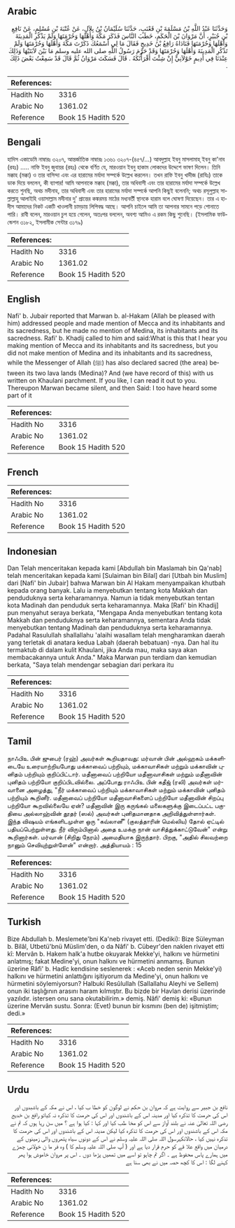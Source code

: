 ## Arabic


<div dir="rtl" lang="ar" style={{fontSize:'larger',backgroundColor:'#f8f9fa',padding:20}}>
وَحَدَّثَنَا عَبْدُ اللَّهِ بْنُ مَسْلَمَةَ بْنِ قَعْنَبٍ، حَدَّثَنَا سُلَيْمَانُ بْنُ بِلاَلٍ، عَنْ عُتْبَةَ بْنِ مُسْلِمٍ، عَنْ نَافِعِ بْنِ جُبَيْرٍ، أَنَّ مَرْوَانَ بْنَ الْحَكَمِ، خَطَبَ النَّاسَ فَذَكَرَ مَكَّةَ وَأَهْلَهَا وَحُرْمَتَهَا وَلَمْ يَذْكُرِ الْمَدِينَةَ وَأَهْلَهَا وَحُرْمَتَهَا فَنَادَاهُ رَافِعُ بْنُ خَدِيجٍ فَقَالَ مَا لِي أَسْمَعُكَ ذَكَرْتَ مَكَّةَ وَأَهْلَهَا وَحُرْمَتَهَا وَلَمْ تَذْكُرِ الْمَدِينَةَ وَأَهْلَهَا وَحُرْمَتَهَا وَقَدْ حَرَّمَ رَسُولُ اللَّهِ صلى الله عليه وسلم مَا بَيْنَ لاَبَتَيْهَا وَذَلِكَ عِنْدَنَا فِي أَدِيمٍ خَوْلاَنِيٍّ إِنْ شِئْتَ أَقْرَأْتُكَهُ ‏.‏ قَالَ فَسَكَتَ مَرْوَانُ ثُمَّ قَالَ قَدْ سَمِعْتُ بَعْضَ ذَلِكَ ‏.‏
</div>
<div style={{backgroundColor:'#f8f9fa',padding:20, marginBottom: 10}}><table> <thead> <tr> <th>References:</th> <th></th> </tr> </thead> <tbody><tr><td>Hadith No</td><td>3316</td></tr><tr><td>Arabic No</td><td>1361.02</td></tr><tr><td>Reference</td><td>Book 15 Hadith 520</td></tr></tbody></table></div>

## Bengali


<div dir="ltr" lang="bn" style={{fontSize:'larger',backgroundColor:'#f8f9fa',padding:20}}>
হাদিস একাডেমি নাম্বারঃ ৩২০৭, আন্তর্জাতিক নাম্বারঃ ১৩৬১ ৩২০৭-(৪৫৭/...) আবদুল্লাহ ইবনু মাসলামাহ্ ইবনু কা'নাব (রহঃ) ..... নাফি ইবনু জুবায়র (রহঃ) থেকে বর্ণিত যে, মারওয়ান ইবনু হাকাম লোকদের উদ্দেশে ভাষণ দিলেন। তিনি মক্কাহ (মক্কা) ও তার বাসিন্দা এবং এর হারামের মর্যাদা সম্পর্কে উল্লেখ করলেন। তখন রাফি ইবনু খাদীজ (রাযিঃ) তাকে ডাক দিয়ে বললেন, কী ব্যাপার! আমি আপনাকে মক্কাহ (মক্কা), তার অধিবাসী এবং তার হারামের মর্যাদা সম্পর্কে উল্লেখ করতে শুনছি, অথচ মদীনাহ, তার অধিবাসী এবং তার হারামের মর্যাদা সম্পর্কে আপনি কিছুই বলেননি; অথচ রসূলুল্লাহ সাল্লাল্লাহু আলাইহি ওয়াসাল্লাম মদীনার দু' প্রান্তের কঙ্করময় মাঠের মধ্যবর্তী স্থানকে হারাম বলে ঘোষণা দিয়েছেন। তার এ হাদীস আমাদের নিকট একটি খাওলানী চামড়ায় লিপিবদ্ধ আছে। আপনি চাইলে আমি তা আপনার সামনে পড়ে শোনাতে পারি। রাবী বলেন, মারওয়ান চুপ হয়ে গেলেন, অতঃপর বললেন, অবশ্য আমিও এ রকম কিছু শুনেছি। (ইসলামিক ফাউন্ডেশন ৩১৮২, ইসলামীক সেন্টার ৩১৭৯)
</div>
<div style={{backgroundColor:'#f8f9fa',padding:20, marginBottom: 10}}><table> <thead> <tr> <th>References:</th> <th></th> </tr> </thead> <tbody><tr><td>Hadith No</td><td>3316</td></tr><tr><td>Arabic No</td><td>1361.02</td></tr><tr><td>Reference</td><td>Book 15 Hadith 520</td></tr></tbody></table></div>

## English


<div dir="ltr" lang="en" style={{fontSize:'larger',backgroundColor:'#f8f9fa',padding:20}}>
Nafi' b. Jubair reported that Marwan b. al-Hakam (Allah be pleased with him) addressed people and made mention of Mecca and its inhabitants and its sacredness, but he made no mention of Medina, its inhabitants and its sacredness. Rafi' b. Khadij called to him and said:What is this that I hear you making mention of Mecca and its inhabitants and its sacredness, but you did not make mention of Medina and its inhabitants and its sacredness, while the Messenger of Allah (ﷺ) has also declared sacred (the area) between its two lava lands (Medina)? And (we have record of this) with us written on Khaulani parchment. If you like, I can read it out to you. Thereupon Marwan became silent, and then Said: I too have heard some part of it
</div>
<div style={{backgroundColor:'#f8f9fa',padding:20, marginBottom: 10}}><table> <thead> <tr> <th>References:</th> <th></th> </tr> </thead> <tbody><tr><td>Hadith No</td><td>3316</td></tr><tr><td>Arabic No</td><td>1361.02</td></tr><tr><td>Reference</td><td>Book 15 Hadith 520</td></tr></tbody></table></div>

## French


<div dir="ltr" lang="fr" style={{fontSize:'larger',backgroundColor:'#f8f9fa',padding:20}}>

</div>
<div style={{backgroundColor:'#f8f9fa',padding:20, marginBottom: 10}}><table> <thead> <tr> <th>References:</th> <th></th> </tr> </thead> <tbody><tr><td>Hadith No</td><td>3316</td></tr><tr><td>Arabic No</td><td>1361.02</td></tr><tr><td>Reference</td><td>Book 15 Hadith 520</td></tr></tbody></table></div>

## Indonesian


<div dir="ltr" lang="id" style={{fontSize:'larger',backgroundColor:'#f8f9fa',padding:20}}>
Dan Telah menceritakan kepada kami [Abdullah bin Maslamah bin Qa'nab] telah menceritakan kepada kami [Sulaiman bin Bilal] dari [Utbah bin Muslim] dari [Nafi' bin Jubair] bahwa Marwan bin Al Hakam menyampaikan khutbah kepada orang banyak. Lalu ia menyebutkan tentang kota Makkah dan penduduknya serta keharamannya. Namun ia tidak menyebutkan tentan kota Madinah dan penduduk serta keharamannya. Maka [Rafi' bin Khadij] pun menyahut seraya berkata, "Mengapa Anda menyebutkan tentang kota Makkah dan penduduknya serta keharamannya, sementara Anda tidak menyebutkan tentang Madinah dan penduduknya serta keharamannya. Padahal Rasulullah shallallahu 'alaihi wasallam telah mengharamkan daerah yang terletak di anatara kedua Labah (daerah bebatuan) -nya. Dan hal itu termaktub di dalam kulit Khaulani, jika Anda mau, maka saya akan membacakannya untuk Anda." Maka Marwan pun terdiam dan kemudian berkata, "Saya telah mendengar sebagian dari perkara itu
</div>
<div style={{backgroundColor:'#f8f9fa',padding:20, marginBottom: 10}}><table> <thead> <tr> <th>References:</th> <th></th> </tr> </thead> <tbody><tr><td>Hadith No</td><td>3316</td></tr><tr><td>Arabic No</td><td>1361.02</td></tr><tr><td>Reference</td><td>Book 15 Hadith 520</td></tr></tbody></table></div>

## Tamil


<div dir="ltr" lang="ta" style={{fontSize:'larger',backgroundColor:'#f8f9fa',padding:20}}>
நாஃபிஉ பின் ஜுபைர் (ரஹ்) அவர்கள் கூறியதாவது: மர்வான் பின் அல்ஹகம் மக்களிடையே உரையாற்றியபோது மக்காவைப் பற்றியும், மக்காவாசிகள் மற்றும் மக்காவின் புனிதம் பற்றியும் குறிப்பிட்டார். மதீனாவைப் பற்றியோ மதீனாவாசிகள் மற்றும் மதீனாவின் புனிதம் பற்றியோ குறிப்பிடவில்லை. அப்போது ராஃபிஉ பின் கதீஜ் (ரலி) அவர்கள் மர்வானை அழைத்து, "நீர் மக்காவைப் பற்றியும் மக்காவாசிகள் மற்றும் மக்காவின் புனிதம் பற்றியும் கூறினீர். மதீனாவைப் பற்றியோ மதீனாவாசிகளைப் பற்றியோ மதீனாவின் சிறப்பு பற்றியோ கூறவில்லையே ஏன்? மதீனாவின் இரு கருங்கல் மலைகளுக்கு இடைப்பட்ட பகுதியை அல்லாஹ்வின் தூதர் (ஸல்) அவர்கள் புனிதமானதாக அறிவித்துள்ளார்கள். இந்த விஷயம் எங்களிடமுள்ள ஒரு "கவ்லானீ" (குலத்தாரின் மெல்லிய) தோல் ஏட்டில் பதியப்பெற்றுள்ளது. நீர் விரும்பினால் அதை உமக்கு நான் வாசித்துக்காட்டுவேன்" என்று கூறினார்கள். மர்வான் (சிறிது நேரம்) அமைதியாக இருந்தார். பிறகு, "அதில் சிலவற்றை நானும் செவியுற்றுள்ளேன்" என்றார். அத்தியாயம் : 15
</div>
<div style={{backgroundColor:'#f8f9fa',padding:20, marginBottom: 10}}><table> <thead> <tr> <th>References:</th> <th></th> </tr> </thead> <tbody><tr><td>Hadith No</td><td>3316</td></tr><tr><td>Arabic No</td><td>1361.02</td></tr><tr><td>Reference</td><td>Book 15 Hadith 520</td></tr></tbody></table></div>

## Turkish


<div dir="ltr" lang="tr" style={{fontSize:'larger',backgroundColor:'#f8f9fa',padding:20}}>
Bize Abdullah b. Meslemete'bni Ka'neb rivayet etti. (Dediki): Bize Süleyman b. Bilâl, Utbetü'bnü Müslim'den, o da Nâfi' b. Cübeyr'den naklen rivayet etti kî: Mervân b. Hakem halk'a hutbe okuyarak Mekke'yi, halkını ve hürmetini anlatmış; fakat Medine'yi, onun halkını ve hürmetini anmamış. Bunun üzerine Râfi' b. Hadîc kendisine seslenerek : «Aceb neden senin Mekke'yi) halkını ve hürmetini anlattığını işitiyorum da Medine'yi, onun halkını ve hürmetini söylemiyorsun? Halbuki Resûlullah (Sallallahu Aleyhi ve Sellem) onun iki taşlığının arasını haram kılmıştır. Bu bizde bir Havlan derisi üzerinde yazılıdır. istersen onu sana okutabilirim.» demiş. Nâfi' demiş ki: «Bunun üzerine Mervân sustu. Sonra: (Evet) bunun bir kısmını (ben de) işitmiştim; dedi.»
</div>
<div style={{backgroundColor:'#f8f9fa',padding:20, marginBottom: 10}}><table> <thead> <tr> <th>References:</th> <th></th> </tr> </thead> <tbody><tr><td>Hadith No</td><td>3316</td></tr><tr><td>Arabic No</td><td>1361.02</td></tr><tr><td>Reference</td><td>Book 15 Hadith 520</td></tr></tbody></table></div>

## Urdu


<div dir="rtl" lang="ur" style={{fontSize:'larger',backgroundColor:'#f8f9fa',padding:20}}>
نافع بن جبیر سے روایت ہے کہ مروان بن حکم نے لوگون کو خطا ب کیا ، اس نے مکہ کے باشبدوں اور اس کی حرمت کا تذکرہ کیا اور مدینہ اس کے باشندوں اور اس کی حرمت کا تذکرہ نہ کیاتو رافع بن خدیج رضی اللہ تعالیٰ عنہ نے بلند آواز سے اس کو مخا طب کیا اور کہا : کیا ہوا ہے ؟ میں سن رہا ہوں کہ تم نے مکہ اس کے باشندوں اور اس کی حرمت کا تذکرہ کیا لیکن مدینہ اس کے باشندوں اور اس کی حرمت کا تذکرہ نہیں کیا ، حالانکہرسول اللہ صلی اللہ علیہ وسلم نے اس کے دونوں سیاہ پتھروں والی زمینوں کے درمیان میں واقع علا قے کو حرم قرار دیا ہے اور ( آپ صلی اللہ علیہ وسلم کا ) وہ فر ما ن خولانی چمڑے میں ہمارے پاس محفوظ ہے ۔ اگر تم چاہو تو اسے میں تمھیں پڑھا دوں ۔ اس پر مروان خاموش ہوا پھر کہنے لگا : اس کا کچھ حصہ میں نے بھی سنا ہے
</div>
<div style={{backgroundColor:'#f8f9fa',padding:20, marginBottom: 10}}><table> <thead> <tr> <th>References:</th> <th></th> </tr> </thead> <tbody><tr><td>Hadith No</td><td>3316</td></tr><tr><td>Arabic No</td><td>1361.02</td></tr><tr><td>Reference</td><td>Book 15 Hadith 520</td></tr></tbody></table></div>